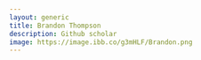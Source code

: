 ```yaml
---
layout: generic
title: Brandon Thompson
description: Github scholar
image: https://image.ibb.co/g3mHLF/Brandon.png
---
```

